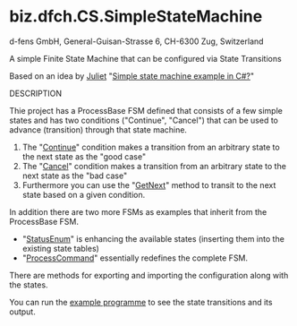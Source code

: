 biz.dfch.CS.SimpleStateMachine
==============================

d-fens GmbH, General-Guisan-Strasse 6, CH-6300 Zug, Switzerland

A simple Finite State Machine that can be configured via State Transitions

Based on an idea by [Juliet](http://stackoverflow.com/users/40516/juliet) "[Simple state machine example in C#?](http://stackoverflow.com/questions/5923767/simple-state-machine-example-in-c)"

DESCRIPTION

Thie project has a ProcessBase FSM defined that consists of a few simple states and has two conditions ("Continue", "Cancel") that can be used to advance (transition) through that state machine.

1. The "[Continue](./SimpleStateMachine/ProcessBase.cs#L168)" condition makes a transition from an arbitrary state to the next state as the "good case"
1. The "[Cancel](./SimpleStateMachine/ProcessBase.cs#L176)" condition makes a transition from an arbitrary state to the next state as the "bad case"
1. Furthermore you can use the "[GetNext](./SimpleStateMachine/ProcessBase.cs#L321)" method to transit to the next state based on a given condition.

In addition there are two more FSMs as examples that inherit from the ProcessBase FSM.
* "[StatusEnum](./SimpleStateMachine/StatusEnum.cs)" is enhancing the available states (inserting them into the existing state tables)
* "[ProcessCommand](./SimpleStateMachine/ProcessCommand.cs)" essentially redefines the complete FSM.

There are methods for exporting and importing the configuration along with the states.

You can run the [example programme](./SimpleStateMachine/Program.cs) to see the state transitions and its output.
